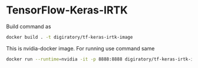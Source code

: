 # TensorFlow-Keras-IRTK

Build command as

~~~sh
docker build . -t digiratory/tf-keras-irtk-image
~~~

This is nvidia-docker image. For running use command same

~~~sh
docker run --runtime=nvidia -it -p 8888:8888 digiratory/tf-keras-irtk-image
~~~

